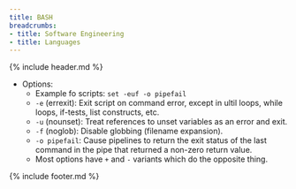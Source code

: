 ```yaml
---
title: BASH
breadcrumbs:
- title: Software Engineering
- title: Languages
---
```

{% include header.md %}

- Options:
    - Example fo scripts: `set -euf -o pipefail`
    - `-e` (errexit): Exit script on command error, except in ultil loops, while loops, if-tests, list constructs, etc.
    - `-u` (nounset): Treat references to unset variables as an error and exit.
    - `-f` (noglob): Disable globbing (filename expansion).
    - `-o pipefail`: Cause pipelines to return the exit status of the last command in the pipe that returned a non-zero return value.
    - Most options have `+` and `-` variants which do the opposite thing.

{% include footer.md %}
